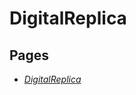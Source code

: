 # DigitalReplica

## Pages
* [*DigitalReplica*](../../memory/a7a0b540-83af-4c33-9a80-edbdf988c789.md)
